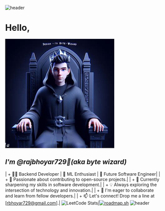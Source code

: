 ![header](https://capsule-render.vercel.app/api?type=wave&color=gradient&height=200&section=header&text=Welcome&fontSize=90)


# Hello,
 ![alt text][id] 
## *I'm @rajbhoyar729👋(aka byte wizard)* 

[id]:./oig.jpeg


| + 👨‍💻 Backend Developer | 🤖 ML Enthusiast | 🚀 Future Software Engineer|
| + 🔭 Passionate about contributing to open-source projects.|
| + 🌱 Currently sharpening my skills in software development.|
| + 💡 Always exploring the intersection of technology and innovation.|
|  + 💞️ I'm eager to collaborate and learn from fellow developers.|
|  + 📫 Let's connect! Drop me a line at [rbhoyar729@gmail.com].|
![LeetCode Stats](https://leetcard.jacoblin.cool/raj729?theme=dark&font=Rufina&ext=heatmap)_|_[![roadmap.sh](https://api.roadmap.sh/v1-badge/wide/64f3db3eb128dce3cba2331f?variant=dark&roadmaps=full-stack%2Cpython%2Cai-data-scientist%2Cfrontend)](https://roadmap.sh) 
![header](https://capsule-render.vercel.app/api?type=wave&color=gradient&height=200&section=footer&text=Thank%20You&fontSize=90) 

